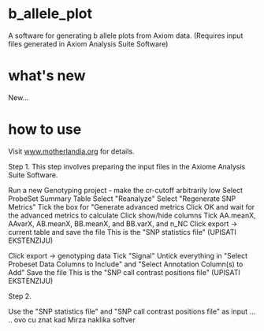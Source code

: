 # b_allele_plot
A software for generating b allele plots from Axiom data.
(Requires input files generated in Axiom Analysis Suite Software) 

# what's new
New...

# how to use
Visit www.motherlandia.org for details.

Step 1. This step involves preparing the input files in the Axiome Analysis Suite  Software.

Run a new Genotyping project - make the cr-cutoff arbitrarily low
  Select ProbeSet Summary Table
  Select "Reanalyze"
  Select "Regenerate SNP Metrics"
  Tick the box for "Generate advanced metrics
  Click OK and wait for the advanced metrics to calculate
  Click show/hide columns
  Tick AA.meanX, AAvarX, AB.meanX, BB.meanX, and BB.varX, and n_NC
  Click export -> current table and save the file
  This is the "SNP statistics file" (UPISATI EKSTENZIJU)
  
  Click export -> genotyping data
  Tick "Signal"
  Untick everything in "Select Probeset Data Columns to Include" and "Select Annotation Column(s) to Add"
  Save the file
  This is the "SNP call contrast positions file"  (UPISATI EKSTENZIJU)

Step 2. 

Use the "SNP statistics file" and "SNP call contrast positions file" as input ... 
.. ovo cu znat kad Mirza naklika softver
